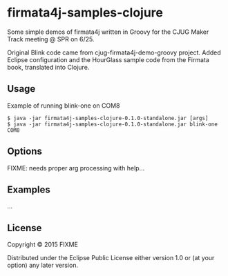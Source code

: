 # firmata4j-samples-clojure

Some simple demos of firmata4j written in Groovy for the CJUG Maker Track meeting @ SPR on 6/25.

Original Blink code came from cjug-firmata4j-demo-groovy project. Added Eclipse configuration
and the HourGlass sample code from the Firmata book, translated into Clojure.

## Usage

Example of running blink-one on COM8

    $ java -jar firmata4j-samples-clojure-0.1.0-standalone.jar [args]
    $ java -jar firmata4j-samples-clojure-0.1.0-standalone.jar blink-one COM8

## Options

FIXME: needs proper arg processing with help...

## Examples

...

## License

Copyright © 2015 FIXME

Distributed under the Eclipse Public License either version 1.0 or (at
your option) any later version.
